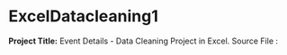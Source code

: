 # ExcelDatacleaning1
**Project Title:**
Event Details - Data Cleaning Project in Excel.
Source File : 



